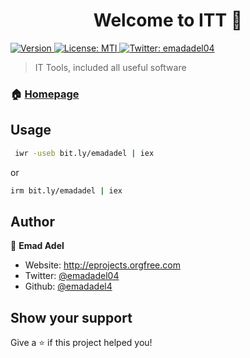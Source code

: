 <h1 align="center">Welcome to ITT 👋</h1>
<p>
    <a href="#">
  <img alt="Version" src="https://img.shields.io/badge/version-Beta-blue.svg?cacheSeconds=2592000" />
    </a>
  <a href="#">
    <img alt="License: MTI" src="https://img.shields.io/badge/License-MTI-yellow.svg" />
  </a>
  <a href="https://twitter.com/emadadel04" target="_blank">
    <img alt="Twitter: emadadel04" src="https://img.shields.io/twitter/follow/emadadel04.svg?style=social" />
  </a>
</p>

> IT Tools, included all useful software

### 🏠 [Homepage](https://emadadel4.github.io/ITT/)

## Usage

```sh
 iwr -useb bit.ly/emadadel | iex 
```
or

```sh
irm bit.ly/emadadel | iex 
```

## Author

👤 **Emad Adel**

* Website: http://eprojects.orgfree.com
* Twitter: [@emadadel04](https://twitter.com/emadadel04)
* Github: [@emadadel4](https://github.com/emadadel4)

## Show your support
Give a ⭐️ if this project helped you!

